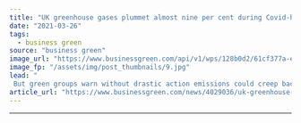 ```yaml
---
title: "UK greenhouse gases plummet almost nine per cent during Covid-hit 2020"
date: "2021-03-26"
tags: 
  - business green
source: "business green"
image_url: "https://www.businessgreen.com/api/v1/wps/128b0d2/61cf377a-ef3b-455c-b2c5-aef4acf9bad8/2/iStock-1249619073-M20-Motorway-in-Kent-covid-lockdown-185x114.jpg"
image_fp: "/assets/img/post_thumbnails/9.jpg"
lead: "
 But green groups warn without drastic action emissions could creep back up again this year after freak 2020 ..."
article_url: "https://www.businessgreen.com/news/4029036/uk-greenhouse-gases-plummet-cent-covid-hit-2020"
---
```


---
